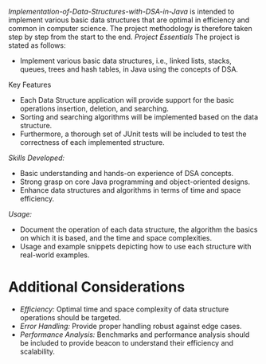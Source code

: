 *Implementation-of-Data-Structures-with-DSA-in-Java* 
is intended to implement various basic data structures that are optimal in efficiency and common in computer science. The project methodology is therefore taken step by step from the start to the end.
*Project Essentials*
The project is stated as follows:
- Implement various basic data structures, i.e., linked lists, stacks, queues, trees and hash tables, in Java using the concepts of DSA.
  
Key Features
- Each Data Structure application will provide support for the basic operations insertion, deletion, and searching.
- Sorting and searching algorithms will be implemented based on the data structure.
- Furthermore, a thorough set of JUnit tests will be included to test the correctness of each implemented structure.
  
*Skills Developed:*
- Basic understanding and hands-on experience of DSA concepts.
- Strong grasp on core Java programming and object-oriented designs.
- Enhance data structures and algorithms in terms of time and space efficiency.
  
*Usage:*
- Document the operation of each data structure, the algorithm the basics on which it is based, and the time and space complexities.
- Usage and example snippets depicting how to use each structure with real-world examples.
# Additional Considerations
- *Efficiency:* Optimal time and space complexity of data structure operations should be targeted.
- *Error Handling:* Provide proper handling robust against edge cases.
- *Performance Analysis:* Benchmarks and performance analysis should be included to provide beacon to understand their efficiency and scalability.

